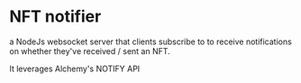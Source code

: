 # NFT notifier

a NodeJs websocket server that clients subscribe to to receive notifications on whether they've received / sent an NFT.

It leverages Alchemy's NOTIFY API